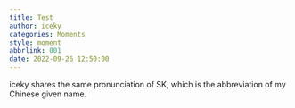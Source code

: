 ```yaml
---
title: Test
author: iceky
categories: Moments
style: moment
abbrlink: 001
date: 2022-09-26 12:50:00
---
```

iceky shares the same pronunciation of SK, which is the abbreviation of my Chinese given name.